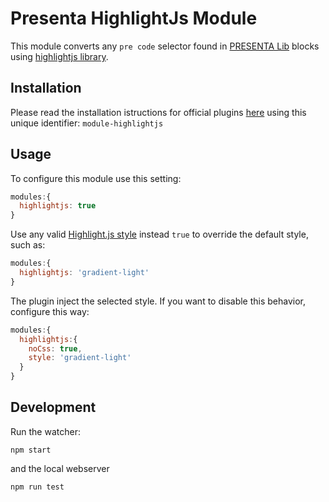 # Presenta HighlightJs Module

This module converts any `pre code` selector found in [PRESENTA Lib](https://github.com/presenta-software/presenta-lib) blocks using [highlightjs library](https://highlightjs.org/).

## Installation

Please read the installation istructions for official plugins [here](https://lib.presenta.cc/extend/#install-an-official-plugin) using this unique identifier: `module-highlightjs`

## Usage

To configure this module use this setting:

```js
modules:{
  highlightjs: true
}
```

Use any valid [Highlight.js style](https://highlightjs.org/static/demo/) instead `true` to override the default style, such as:

```js
modules:{
  highlightjs: 'gradient-light'
}
```

The plugin inject the selected style. If you want to disable this behavior, configure this way:

```js
modules:{
  highlightjs:{
    noCss: true,
    style: 'gradient-light'
  }
}
```





## Development

Run the watcher:

    npm start

and the local webserver

    npm run test



